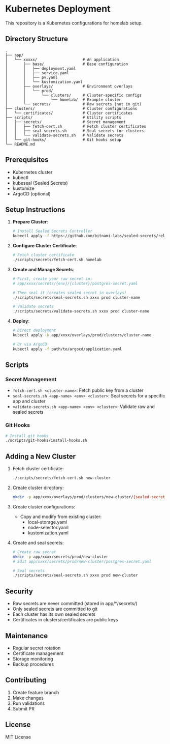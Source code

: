 # Kubernetes Deployment

This repository is a Kubernetes configurations for homelab setup.

## Directory Structure

```
.
├── app/
│   └── xxxxx/                    # An application
│       ├── base/                 # Base configuration
│       │   ├── deployment.yaml
│       │   ├── service.yaml
│       │   ├── pv.yaml
│       │   └── kustomization.yaml
│       ├── overlays/             # Environment overlays
│       │   └── prod/
│       │       └── clusters/     # Cluster-specific configs
│       │           └── homelab/  # Example cluster
│       └── secrets/              # Raw secrets (not in git)
├── clusters/                     # Cluster configurations
│   └── certificates/             # Cluster certificates
├── scripts/                      # Utility scripts
│   ├── secrets/                  # Secret management
│   │   ├── fetch-cert.sh         # Fetch cluster certificates
│   │   ├── seal-secrets.sh       # Seal secrets for clusters
│   │   └── validate-secrets.sh   # Validate secrets
│   └── git-hooks/                # Git hooks setup
└── README.md

```

## Prerequisites

- Kubernetes cluster
- kubectl
- kubeseal (Sealed Secrets)
- kustomize
- ArgoCD (optional)

## Setup Instructions

1. **Prepare Cluster**:
   ```bash
   # Install Sealed Secrets Controller
   kubectl apply -f https://github.com/bitnami-labs/sealed-secrets/releases/download/v0.24.5/controller.yaml
   ```

2. **Configure Cluster Certificate**:
   ```bash
   # Fetch cluster certificate
   ./scripts/secrets/fetch-cert.sh homelab
   ```

3. **Create and Manage Secrets**:
   ```bash
   # First, create your raw secret in:
   # app/xxxx/secrets/{env}/{cluster}/postgres-secret.yaml

   # Then seal it (creates sealed secret in overlays)
   ./scripts/secrets/seal-secrets.sh xxxx prod cluster-name

   # Validate secrets
   ./scripts/secrets/validate-secrets.sh xxxx prod cluster-name
   ```

4. **Deploy**:
   ```bash
   # Direct deployment
   kubectl apply -k app/xxxx/overlays/prod/clusters/cluster-name

   # Or via ArgoCD
   kubectl apply -f path/to/argocd/application.yaml
   ```

## Scripts

### Secret Management
- `fetch-cert.sh <cluster-name>`: Fetch public key from a cluster
- `seal-secrets.sh <app-name> <env> <cluster>`: Seal secrets for a specific app and cluster
- `validate-secrets.sh <app-name> <env> <cluster>`: Validate raw and sealed secrets

### Git Hooks
```bash
# Install git hooks
./scripts/git-hooks/install-hooks.sh
```

## Adding a New Cluster

1. Fetch cluster certificate:
   ```bash
   ./scripts/secrets/fetch-cert.sh new-cluster
   ```

2. Create cluster directory:
   ```bash
   mkdir -p app/xxxx/overlays/prod/clusters/new-cluster/{sealed-secrets,}
   ```

3. Create cluster configurations:
   - Copy and modify from existing cluster:
     - local-storage.yaml
     - node-selector.yaml
     - kustomization.yaml

4. Create and seal secrets:
   ```bash
   # Create raw secret
   mkdir -p app/xxxx/secrets/prod/new-cluster
   # Edit app/xxxx/secrets/prod/new-cluster/postgres-secret.yaml

   # Seal secrets
   ./scripts/secrets/seal-secrets.sh xxxx prod new-cluster
   ```

## Security

- Raw secrets are never committed (stored in app/*/secrets/)
- Only sealed secrets are committed to git
- Each cluster has its own sealed secrets
- Certificates in clusters/certificates are public keys

## Maintenance

- Regular secret rotation
- Certificate management
- Storage monitoring
- Backup procedures

## Contributing

1. Create feature branch
2. Make changes
3. Run validations
4. Submit PR

## License

MIT License
